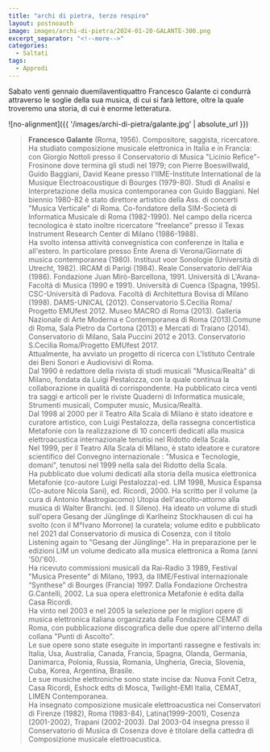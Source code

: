 ```yaml
---
title: "archi di pietra, terzo respiro"
layout: postnoauth
image: images/archi-di-pietra/2024-01-20-GALANTE-300.png
excerpt_separator: "<!--more-->"
categories:
  - Saltati
tags:
  - Approdi
---
```


Sabato venti gennaio duemilaventiquattro Francesco Galante ci condurrà attraverso le soglie della sua musica, di cui si farà lettore, oltre la quale troveremo una storia, di cui è enorme letteratura.

<!--more-->

![no-alignment]({{ '/images/archi-di-pietra/galante.jpg' | absolute_url }})

> **Francesco Galante** (Roma, 1956). Compositore, saggista, ricercatore.
  Ha studiato composizione musicale elettronica in Italia e in Francia: con Giorgio Nottoli presso il Conservatorio di Musica "Licinio Refice"-Frosinone dove termina gli studi nel 1979; con Pierre Boeswillwald, Guido Baggiani, David Keane presso l'IIME-Institute International de la Musique Electroacoustique di Bourges (1979-80). Studi di Analisi e Interpretazione della musica contemporanea con Guido Baggiani. Nel biennio 1980-82 è stato direttore artistico della Ass. di concerti "Musica Verticale" di Roma. Co-fondatore della SIM-Società di Informatica Musicale di Roma (1982-1990). Nel campo della ricerca tecnologica è stato inoltre ricercatore “freelance” presso il Texas Instrument Research Center di Milano (1986-1988).    
  Ha svolto intensa attività convegnistica con conferenze in Italia e all'estero. In particolare presso Ente Arena di Verona/Giornate di musica contemporanea (1980). Instituut voor Sonologie (Università di Utrecht, 1982). IRCAM di Parigi (1984). Reale Conservatorio dell'Aia (1986). Fondazione Juan Mirò-Barcellona, 1991. Università di L'Avana-Facoltà di Musica (1990 e 1991). Università di Cuenca (Spagna, 1995). CSC-Università di Padova. Facoltà di Architettura Bovisa di Milano (1998). DAMS-UNICAL (2012). Conservatorio S.Cecilia Roma/ Progetto EMUfest 2012. Museo MACRO di Roma (2013). Galleria Nazionale di Arte Moderna e Contemporanea di Roma (2013).Comune di Roma, Sala Pietro da Cortona (2013) e Mercati di Traiano (2014). Conservatorio di Milano, Sala Puccini 2012 e 2013. Conservatorio S.Cecilia Roma/Progetto EMUfest 2017.    
  Attualmente, ha avviato un progetto di ricerca con L'Istituto Centrale dei Beni Sonori e Audiovisivi di Roma.    
  Dal 1990 è redattore della rivista di studi musicali "Musica/Realtà" di Milano, fondata da Luigi Pestalozza, con la quale continua la collaborazione in qualità di corrispondente. Ha pubblicato circa venti tra saggi e articoli per le riviste Quaderni di Informatica musicale, Strumenti musicali, Computer music, Musica/Realtà.    
  Dal 1998 al 2000 per il Teatro Alla Scala di Milano è stato ideatore e curatore artistico, con Luigi Pestalozza, della rassegna concertistica Metafonie con la realizzazione di 10 concerti dedicati alla musica elettroacustica internazionale tenutisi nel Ridotto della Scala.    
  Nel 1999, per il Teatro Alla Scala di Milano, è stato ideatore e curatore scientifico del Convegno internazionale : "Musica e Tecnologie, domani", tenutosi nel 1999 nella sala del Ridotto della Scala.    
  Ha pubblicato due volumi dedicati alla storia della musica elettronica Metafonie (co-autore Luigi Pestalozza)-ed. LIM 1998, Musica Espansa (Co-autore Nicola Sani), ed. Ricordi, 2000. Ha scritto per il volume (a cura di Antonio Mastrogiacomo) Utopia dell'ascolto-attorno alla musica di Walter Branchi. (ed. Il Sileno). Ha ideato un volume di studi sull'opera Gesang der Jünglinge di Karlheinz Stockhausen di cui ha svolto (con il M°Ivano Morrone) la curatela; volume edito e pubblicato nel 2021 dal Conservatorio di musica di Cosenza, con il titolo Listening again to "Gesang der Jünglinge". Ha in preparazione per le edizioni LIM un volume dedicato alla musica elettronica a Roma (anni '50/'60).    
  Ha ricevuto commissioni musicali da Rai-Radio 3 1989, Festival "Musica Presente" di Milano, 1993, da IIME/Festival internazionale “Synthese” di Bourges (Francia) 1997. Dalla Fondazione Orchestra G.Cantelli, 2002. La sua opera elettronica Metafonie è edita dalla Casa Ricordi.    
  Ha vinto nel 2003 e nel 2005 la selezione per le migliori opere di musica elettronica italiana organizzata dalla Fondazione CEMAT di Roma, con pubblicazione discografica delle due opere all'interno della collana "Punti di Ascolto".    
  Le sue opere sono state eseguite in importanti rassegne e festivals in: Italia, Usa, Australia, Canada, Francia, Spagna, Olanda, Germania, Danimarca, Polonia, Russia, Romania, Ungheria, Grecia, Slovenia, Cuba, Korea, Argentina, Brasile.    
  Le sue musiche elettroniche sono state incise da: Nuova Fonit Cetra, Casa Ricordi, Eshock edts di Mosca, Twilight-EMI Italia, CEMAT, LIMEN Contemporanea.    
  Ha insegnato composizione musicale elettroacustica nei Conservatori di Firenze (1982), Roma (1983-84), Latina(1999-2001), Cosenza (2001-2002), Trapani (2002-2003). Dal 2003-04 insegna presso il Conservatorio di Musica di Cosenza dove è titolare della cattedra di Composizione musicale elettroacustica.
